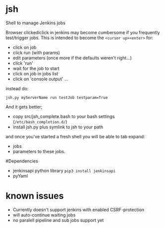 # jsh
Shell to manage Jenkins jobs

Browser clickediclick in jenkins may become cumbersome if you frequently test/trigger jobs.
This is intended to become the `<cursor up><enter>` for:
- click on job
- click run (with params)
- edit parameters (once more if the defaults weren't right...)
- click 'run'
- wait for the job to start
- click on job in jobs list
- click on 'console output'
...


instead do:

```
jsh.py myServerName run testJob testparam=True
````

And it gets better;
 - copy src/jsh_complete.bash to your bash settings (`/etc/bash_completion.d/`)
 - install jsh.py plus symlink to jsh to your path

and once you've started a fresh shell you will be able to tab expand:

 - jobs
 - parameters to these jobs.


#Dependencies

- jenkinsapi python library `pip3 install jenkinsapi`
- pyYaml

# known issues
- Currently doesn't support jenkins with enabled CSRF-protection
- will auto-continue waiting jobs
- no paralell pipeline and sub jobs support yet